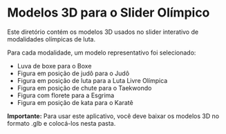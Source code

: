 
# Modelos 3D para o Slider Olímpico

Este diretório contém os modelos 3D usados no slider interativo de modalidades olímpicas de luta.

Para cada modalidade, um modelo representativo foi selecionado:
- Luva de boxe para o Boxe
- Figura em posição de judô para o Judô
- Figura em posição de luta para a Luta Livre Olímpica
- Figura em posição de chute para o Taekwondo
- Figura com florete para a Esgrima
- Figura em posição de kata para o Karatê

**Importante:** Para usar este aplicativo, você deve baixar os modelos 3D no formato .glb e colocá-los nesta pasta.
